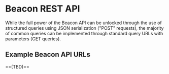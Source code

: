 # Beacon REST API

While the full power of the Beacon API can be unlocked through the use of structured
queries using JSON serialization ("POST" requests), the majority of common queries can
be implemented through standard query URLs with parameters (GET queries).

## Example Beacon API URLs

==(TBD)==

